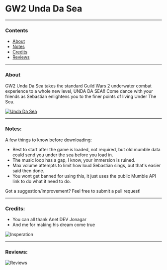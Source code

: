 # GW2 Unda Da Sea

---
### Contents
 - [About](#about)
 - [Notes](#notes)
 - [Credits](#credits)
 - [Reviews](#reviews)

---
### About
GW2 Unda Da Sea takes the standard Guild Wars 2 underwater combat experience to a whole new level, UNDA DA SEA!! Come dance with your friends as Sebastian enlightens you to the finer points of living Under The Sea.

[![Unda Da Sea](https://img.youtube.com/vi/fkc5HD2ZE00/0.jpg)](https://www.youtube.com/watch?v=fkc5HD2ZE00)

---
### Notes:
A few things to know before downloading:
 - Best to start after the game is loaded, not required, but old mumble data could send you under the sea before you load in.
 - The music loop has a gap, I know, your immersion is ruined.
 - Max volume attempts to limit how loud Sebastian sings, but that's easier said then done.
 - You wont get banned for using this, it just uses the public Mumble API link to do what it need to do.

Got a suggestion/improvement? Feel free to submit a pull request!

---
### Credits:
 - You can all thank Anet DEV Jonagar
 - And me for making his dream come true

![Insperation](https://user-images.githubusercontent.com/14283547/80658177-4b0b7600-8a3a-11ea-92dd-4f5346a9c435.png)

---
### Reviews:
![Reviews](https://user-images.githubusercontent.com/14283547/80658286-9e7dc400-8a3a-11ea-859c-c4a2d0b8009d.png)